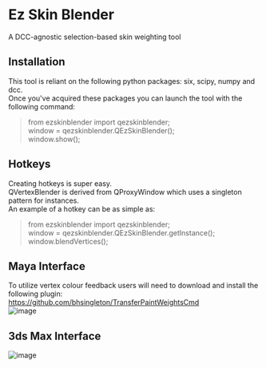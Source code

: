 # Ez Skin Blender
A DCC-agnostic selection-based skin weighting tool  
  
## Installation
This tool is reliant on the following python packages: six, scipy, numpy and dcc.  
Once you've acquired these packages you can launch the tool with the following command:  
  
> from ezskinblender import qezskinblender;  
> window = qezskinblender.QEzSkinBlender();  
> window.show();  
  
## Hotkeys
Creating hotkeys is super easy.  
QVertexBlender is derived from QProxyWindow which uses a singleton pattern for instances.  
An example of a hotkey can be as simple as:  
  
> from ezskinblender import qezskinblender;  
> window = qezskinblender.QEzSkinBlender.getInstance();  
> window.blendVertices();  
  
## Maya Interface
To utilize vertex colour feedback users will need to download and install the following plugin:  
https://github.com/bhsingleton/TransferPaintWeightsCmd  
![image](https://user-images.githubusercontent.com/11181168/132901302-797e56fe-656c-489b-ba55-0f70898cd6b8.png)
  
## 3ds Max Interface
![image](https://user-images.githubusercontent.com/11181168/132901382-f94ce17a-9c9a-434b-a1c6-d1db5a39acc4.png)
